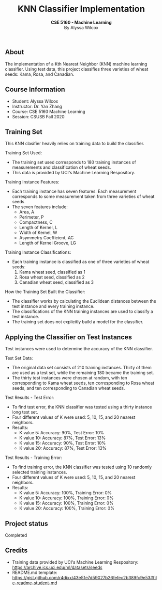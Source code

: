 <h1 align="center">KNN Classifier Implementation</h1>
<p align="center"><strong>CSE 5160 - Machine Learning</strong>
<br>By Alyssa Wilcox</p>
<br/>
<h2>About</h2>
The implementation of a Kth Nearest Neighbor (KNN) machine learning classifier. Using test data, this project classifies three varieties of wheat seeds: Kama, Rosa, and Canadian.

<h2>Course Information</h2>

- Student: Alyssa Wilcox
- Instructor: Dr. Yan Zhang
- Course: CSE 5160 Machine Learning
- Session: CSUSB Fall 2020

<h2>Training Set</h2>
This KNN clasifier heavily relies on training data to build the classifier.

Training Set Used:
- The training set used corresponds to 180 training instances of measurements and classification of wheat seeds.
- This data is provided by UCI's Machine Learning Respository.

Training Instance Features:
- Each training instance has seven features. Each measurement corresponds to some measurement taken from three varieties of wheat seeds.
- The seven features include:
  - Area, A
  - Perimeter, P
  - Compactness, C
  - Length of Kernel, L
  - Width of Kernel, W
  - Asymmetry Coefficient, AC
  - Length of Kernel Groove, LG

Training Instance Classifications:
- Each training instance is classified as one of three varieties of wheat seeds:
  1. Kama wheat seed, classified as 1
  2. Rosa wheat seed, classified as 2
  3. Canadian wheat seed, classified as 3

How the Training Set Built the Classifier:
- The classifier works by calculating the Euclidean distances between the test instance and every training instance.
- The classifications of the KNN training instances are used to classify a test instance.
- The training set does not explicitly build a model for the classifier.

<h2>Applying the Classifier on Test Instances</h2>
Test instances were used to determine the accuracy of the KNN classifier.

Test Set Data:
- The original data set consists of 210 training instances. Thirty of them are used as a test set, while the remaining 180 became the training set.
- The thirty test instances were chosen at random, with ten corresponding to Kama wheat seeds, ten corresponding to Rosa wheat seeds, and ten corresponding to Canadian wheat seeds.

Test Results - Test Error:
- To find test error, the KNN classifier was tested using a thirty instance long test set.
- Four different values of K were used: 5, 10, 15, and 20 nearest neighbors.
- Results:
  - K value 5:  Accuracy: 90%, Test Error: 10%
  - K value 10: Accuracy: 87%, Test Error: 13%
  - K value 15: Accuracy: 90%, Test Error: 10%
  - K value 20: Accuracy: 87%, Test Error: 13%

Test Results - Training Error:
- To find training error, the KNN classifier was tested using 10 randomly selected training instances.
- Four different values of K were used: 5, 10, 15, and 20 nearest neighbors.
- Results:
  - K value 5:  Accuracy: 100%, Training Error: 0%
  - K value 10: Accuracy: 100%, Training Error: 0%
  - K value 15: Accuracy: 100%, Training Error: 0%
  - K value 20: Accuracy: 100%, Training Error: 0%

<h2>Project status</h2>
Completed

<h2>Credits</h2>

- Training data provided by UCI's Machine Learning Respository: https://archive.ics.uci.edu/ml/datasets/seeds
- README.md template: https://gist.github.com/r4dixx/43e51e7d59027b26fefec2b389fc9e53#file-readme-student-md
